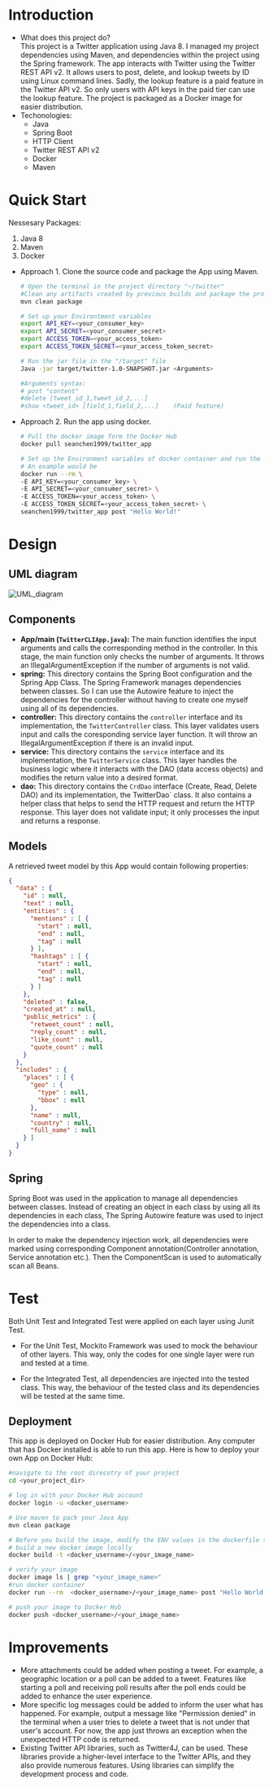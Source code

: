# Introduction
- What does this project do?  
This project is a Twitter application using Java 8. I managed my project dependencies using Maven, and dependencies within the project using the Spring framework. The app interacts with Twitter using the Twitter REST API v2. It allows users to post, delete, and lookup tweets by ID using Linux command lines. Sadly, the lookup feature is a paid feature in the Twitter API v2. So only users with API keys in the paid tier can use the lookup feature. The project is packaged as a Docker image for easier distribution.
- Techonologies:
    - Java
    - Spring Boot
    - HTTP Client
    - Twitter REST API v2
    - Docker
    - Maven

# Quick Start
Nessesary Packages:
1. Java 8
2. Maven
3. Docker

- Approach 1. Clone the source code and package the App using Maven.
    ```Bash
    # Open the terminal in the project directory "~/twitter"
    #Clean any artifacts created by previous builds and package the project
    mvn clean package
    
    # Set up your Environtment variables
    export API_KEY=<your_consumer_key>
    export API_SECRET=<your_consumer_secret>
    export ACCESS_TOKEN=<your_access_token>
    export ACCESS_TOKEN_SECRET=<your_access_token_secret>
    
    # Run the jar file in the "/target" file
    Java -jar target/twitter-1.0-SNAPSHOT.jar <Arguments>
    
    #Arguments syntax:
    # post "content"
    #delete [tweet_id_1,tweet_id_2,...]
    #show <tweet_id> [field_1,field_2,...]    (Paid feature)
    ```
- Approach 2. Run the app using docker.
    ```bash
    # Pull the docker image form the Docker Hub
    docker pull seanchen1999/twitter_app
    
    # Set up the Environment variables of docker container and run the app with arguments in the syntax above
    # An example would be
    docker run --rm \
    -E API_KEY=<your_consumer_key> \
    -E API_SECRET=<your_consumer_secret> \
    -E ACCESS_TOKEN=<your_access_token> \
    -E ACCESS_TOKEN_SECRET=<your_access_token_secret> \
    seanchen1999/twitter_app post "Hello World!"
    ```

# Design
## UML diagram
![UML_diagram](./assets/Twitter_App_UML.png)
## Components
- **App/main (`TwitterCLIApp.java`):**
  The main function identifies the input arguments and calls the corresponding method in the controller. In this stage, the main function only checks the number of arguments. It throws an IllegalArgumentException if the number of arguments is not valid.
- **spring:**
  This directory contains the Spring Boot configuration and the Spring App Class. The Spring Framework manages dependencies between classes. So I can use the Autowire feature to inject the dependencies for the controller without having to create one myself using all of its dependencies.
- **controller:**
  This directory contains the `controller` interface and its implementation, the `TwitterController` class. This layer validates users input and calls the coresponding service layer function. It will throw an IllegalArgumentException if there is an invalid input.
- **service:**
  This directory contains the `service` interface and its implementation, the `TwitterService` class. This layer handles the business logic where it interacts with the DAO (data access objects) and modifies the return value into a desired format.
- **dao:**
  This directory contains the `CrdDao` interface (Create, Read, Delete DAO) and its implementation, the TwitterDao` class. It also contains a helper class that helps to send the HTTP request and return the HTTP response. This layer does not validate input; it only processes the input and returns a response.

## Models
A retrieved tweet model by this App would contain following properties:
```JSON
{
  "data" : {
    "id" : null,
    "text" : null,
    "entities" : {
      "mentions" : [ {
        "start" : null,
        "end" : null,
        "tag" : null
      } ],
      "hashtags" : [ {
        "start" : null,
        "end" : null,
        "tag" : null
      } ]
    },
    "deleted" : false,
    "created_at" : null,
    "public_metrics" : {
      "retweet_count" : null,
      "reply_count" : null,
      "like_count" : null,
      "quote_count" : null
    }
  },
  "includes" : {
    "places" : [ {
      "geo" : {
        "type" : null,
        "bbox" : null
      },
      "name" : null,
      "country" : null,
      "full_name" : null
    } ]
  }
}
```
## Spring
Spring Boot was used in the application to manage all dependencies between classes. Instead of creating an object in each class by using all its dependencies in each class, The Spring Autowire feature was used to inject the dependencies into a class.

In order to make the dependency injection work, all dependencies were marked using corresponding Component annotation(Controller annotation, Service annotation etc.). Then the ComponentScan is used to automatically scan all Beans.

# Test
Both Unit Test and Integrated Test were applied on each layer using Junit Test.
- For the Unit Test, Mockito Framework was used to mock the behaviour of other layers. This way, only the codes for one single layer were run and tested at a time.

- For the Integrated Test, all dependencies are injected into the tested class. This way, the behaviour of the tested class and its dependencies will be tested at the same time.

## Deployment
This app is deployed on Docker Hub for easier distribution. Any computer that has Docker installed is able to run this app. Here is how to deploy your own App on Docker Hub:
```bash
#navigate to the root direcotry of your project
cd <your_project_dir>

# log in with your Docker Hub account
docker login -u <docker_username>

# Use maven to pack your Java App
mvn clean package

# Before you build the image, modify the ENV values in the dockerfile so you don't have to enter environment variables every time you run the docker container.
# build a new docker image locally
docker build -t <docker_username>/<your_image_name>

# verify your image
docker image ls | grep "<your_image_name>"
#run docker container
docker run --rm  <docker_username>/<your_image_name> post "Hello World!"

# push your image to Docker Hub
docker push <docker_username>/<your_image_name>
```
# Improvements
- More attachments could be added when posting a tweet. For example, a geographic location or a poll can be added to a tweet. Features like starting a poll and receiving poll results after the poll ends could be added to enhance the user experience.
- More specific log messages could be added to inform the user what has happened. For example, output a message like "Permission denied" in the terminal when a user tries to delete a tweet that is not under that user's account. For now, the app just throws an exception when the unexpected HTTP code is returned.
- Existing Twitter API libraries, such as Twitter4J, can be used. These libraries provide a higher-level interface to the Twitter APIs, and they also provide numerous features. Using libraries can simplify the development process and code.
